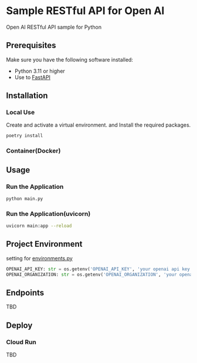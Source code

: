 # Sample RESTful API for Open AI

Open AI RESTful API sample for Python

## Prerequisites

Make sure you have the following software installed:

- Python 3.11 or higher
- Use to [FastAPI](https://fastapi.tiangolo.com/)

## Installation

### Local Use

Create and activate a virtual environment. and Install the required packages.

```bash
poetry install
```

### Container(Docker)

## Usage

### Run the Application

```bash
python main.py
```

### Run the Application(uvicorn)

```bash
uvicorn main:app --reload
```

## Project Environment

setting for [environments.py](./environments.py)

```python
OPENAI_API_KEY: str = os.getenv('OPENAI_API_KEY', 'your openai api key')
OPENAI_ORGANIZATION: str = os.getenv('OPENAI_ORGANIZATION', 'your openai organization')
```

## Endpoints

TBD

## Deploy

### Cloud Run

TBD
